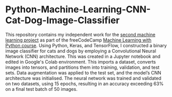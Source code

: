# Python-Machine-Learning-CNN-Cat-Dog-Image-Classifier
This repository contains my independent work for the [second machine learning project](https://www.freecodecamp.org/learn/machine-learning-with-python/machine-learning-with-python-projects/cat-and-dog-image-classifier) as part of the freeCodeCamp [Machine Learning with Python course](https://www.freecodecamp.org/learn/machine-learning-with-python/). Using Python, Keras, and TensorFlow, I constructed a binary image classifier for cats and dogs by employing a Convolutional Neural Network (CNN) architecture. This was created in a Jupyter notebook and edited in Google's Colab environment. This imports a dataset, converts images into tensors, and partitions them into training, validation, and test sets. Data augmentation was applied to the test set, and the model’s CNN architecture was initialised. The neural network was trained and validated on two datasets, using 15 epochs, resulting in an accuracy exceeding 63% on a final test batch of 50 images.
